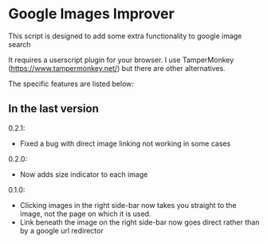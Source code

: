 # Google Images Improver

This script is designed to add some extra functionality to google image search

It requires a userscript plugin for your browser.  I use TamperMonkey (https://www.tampermonkey.net/) but there are other alternatives.

The specific features are listed below:

## In the last version
0.2.1:

* Fixed a bug with direct image linking not working in some cases

0.2.0:

* Now adds size indicator to each image

0.1.0:

* Clicking images in the right side-bar now takes you straight to the image, not the page on which it is used.
* Link beneath the image on the right side-bar now goes direct rather than by a google url redirector
